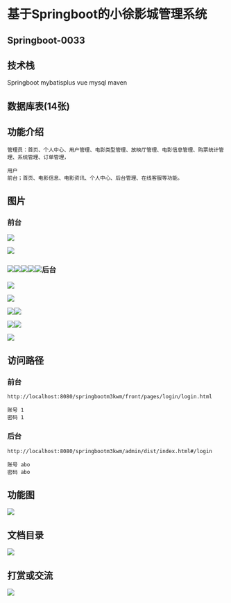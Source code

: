# 基于Springboot的小徐影城管理系统

## Springboot-0033



## 技术栈

Springboot mybatisplus vue mysql maven



## 数据库表(14张)



## 功能介绍

```properties
管理员：首页、个人中心、用户管理、电影类型管理、放映厅管理、电影信息管理、购票统计管理、系统管理、订单管理，

用户
前台；首页、电影信息、电影资讯、个人中心、后台管理、在线客服等功能。
```



## 图片

### 前台

![](./images/1.jpg)

![](./images/2.jpg)





### ![](./images/3.jpg)![](./images/4.jpg)![](./images/5.jpg)![](./images/6.jpg)![](./images/7.jpg)后台

![](./images/8.jpg)

![](./images/9.jpg)

![](./images/10.jpg)![](./images/11.jpg)

![](./images/12.jpg)![](./images/13.jpg)



![](./images/14.jpg)

## 访问路径

### 前台

```properties
http://localhost:8080/springbootm3kwm/front/pages/login/login.html

账号 1
密码 1
```

### 后台

```properties
http://localhost:8080/springbootm3kwm/admin/dist/index.html#/login

账号 abo
密码 abo
```





## 功能图

![](./images/gn.jpg)



## 文档目录

![](./images/wd.jpg)



## 打赏或交流

![](./images/vx.jpg)







